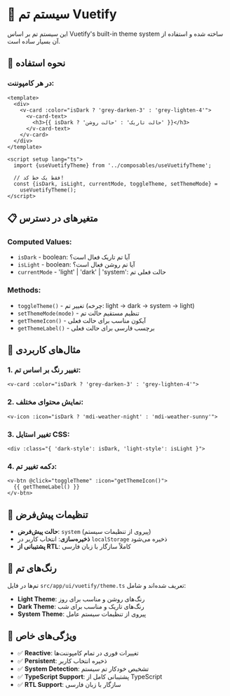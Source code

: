 # 🎨 سیستم تم Vuetify

این سیستم تم بر اساس Vuetify's built-in theme system ساخته شده و استفاده از آن بسیار ساده است.

## 🚀 نحوه استفاده

### در هر کامپوننت:

```vue
<template>
  <div>
    <v-card :color="isDark ? 'grey-darken-3' : 'grey-lighten-4'">
      <v-card-text>
        <h3>{{ isDark ? 'حالت تاریک' : 'حالت روشن' }}</h3>
      </v-card-text>
    </v-card>
  </div>
</template>

<script setup lang="ts">
  import {useVuetifyTheme} from '../composables/useVuetifyTheme';

  // فقط یک خط کد!
  const {isDark, isLight, currentMode, toggleTheme, setThemeMode} =
    useVuetifyTheme();
</script>
```

## 📋 متغیرهای در دسترس

### Computed Values:

- `isDark` - boolean: آیا تم تاریک فعال است؟
- `isLight` - boolean: آیا تم روشن فعال است؟
- `currentMode` - 'light' | 'dark' | 'system': حالت فعلی تم

### Methods:

- `toggleTheme()` - تغییر تم (چرخه: light → dark → system → light)
- `setThemeMode(mode)` - تنظیم مستقیم حالت تم
- `getThemeIcon()` - آیکون مناسب برای حالت فعلی
- `getThemeLabel()` - برچسب فارسی برای حالت فعلی

## 🎯 مثال‌های کاربردی

### 1. تغییر رنگ بر اساس تم:

```vue
<v-card :color="isDark ? 'grey-darken-3' : 'grey-lighten-4'">
```

### 2. نمایش محتوای مختلف:

```vue
<v-icon :icon="isDark ? 'mdi-weather-night' : 'mdi-weather-sunny'">
```

### 3. تغییر استایل CSS:

```vue
<div :class="{ 'dark-style': isDark, 'light-style': isLight }">
```

### 4. دکمه تغییر تم:

```vue
<v-btn @click="toggleTheme" :icon="getThemeIcon()">
  {{ getThemeLabel() }}
</v-btn>
```

## 🔧 تنظیمات پیش‌فرض

- **حالت پیش‌فرض**: `system` (پیروی از تنظیمات سیستم)
- **ذخیره‌سازی**: انتخاب کاربر در `localStorage` ذخیره می‌شود
- **پشتیبانی از RTL**: کاملاً سازگار با زبان فارسی

## 🎨 رنگ‌های تم

تم‌ها در فایل `src/app/ui/vuetify/theme.ts` تعریف شده‌اند و شامل:

- **Light Theme**: رنگ‌های روشن و مناسب برای روز
- **Dark Theme**: رنگ‌های تاریک و مناسب برای شب
- **System Theme**: پیروی از تنظیمات سیستم عامل

## 📱 ویژگی‌های خاص

- ✅ **Reactive**: تغییرات فوری در تمام کامپوننت‌ها
- ✅ **Persistent**: ذخیره انتخاب کاربر
- ✅ **System Detection**: تشخیص خودکار تم سیستم
- ✅ **TypeScript Support**: پشتیبانی کامل از TypeScript
- ✅ **RTL Support**: سازگار با زبان فارسی
